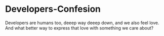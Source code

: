# Developers-Confesion
Developers are humans too, deeep way deeep down, and we also feel love. And what better way to express that love with something we care about?
